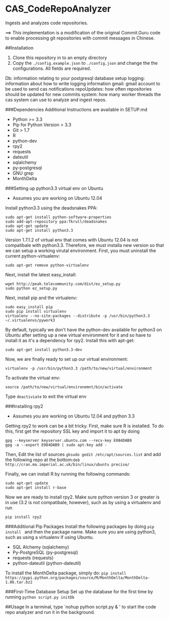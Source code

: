 CAS_CodeRepoAnalyzer
====================

Ingests and analyzes code repositories.

==> This implementation is a modification of the original Commit.Guru code to enable processing git repositories with commit messages in Chinese.

##Installation
1. Clone this repository in to an empty directory
2. Copy the `./config.example.json` to `./config.json` and change the
the configurations. All fields are required.

Db: information relating to your postgresql database setup
logging: information about how to write logging information
gmail: gmail account to be used to send cas notifications
repoUpdates: how often repositories should be updated for new commits
system: how many worker threads the cas system can use to analyze and ingest repos.

###Dependencies
Additional Instructions are available in SETUP.md
* Python  >= 3.3
* Pip for Python Version > 3.3
* Git > 1.7
* R
* python-dev
* rpy2
* requests
* dateutil
* sqlalchemy
* py-postgresql
* GNU grep
* MonthDelta

###Setting up python3.3 virtual env on Ubuntu
* Assumes you are working on Ubuntu 12.04

Install python3.3 using the deadsnakes PPA:

```
sudo apt-get install python-software-properties
sudo add-apt-repository ppa:fkrull/deadsnakes
sudo apt-get update
sudo apt-get install python3.3
```

Version 1.7.1.2 of virtual env that comes with Ubuntu 12.04 is not compatibale with python3.3.
Therefore, we must installa new version so that we can setup a working virutal environment. First,
you must uninstall the current python-virtualenv:

```
sudo apt-get remove python-virtualenv
```

Next, install the latest easy_install:

```
wget http://peak.telecommunity.com/dist/ez_setup.py
sudo python ez_setup.py
```

Next, install pip and the virtualenv:

```
sudo easy_install pip
sudo pip install virtualenv
virtualenv --no-site-packages --distribute -p /usr/bin/python3.3 ~/.virtualenvs/pywork3
```

By default, typically we don't have the python-dev available for python3 on Ubuntu after setting up a new
virtual environment for it and so have to install it as it's a dependency for rpy2. Install this with apt-get:

```
sudo apt-get install python3.3-dev
```

Now, we are finally ready to set up our virtual environment:

```
virtualenv -p /usr/bin/python3.3 /path/to/new/virtual/environment
```

To activate the virtual env:

```
source /path/to/new/virtual/environemnt/bin/activate
```

Type `deactiviate` to exit the virtual env

###Installing rpy2
* Assumes you are working on Ubuntu 12.04 and python 3.3

Getting rpy2 to work can be a bit tricky. First, make sure R is installed. To do this, first
get the repository SSL key and import it to apt by doing

  ```
  gpg --keyserver keyserver.ubuntu.com --recv-key E084DAB9
  gpg -a --export E084DAB9 | sudo apt-key add -
  ```

Then, Edit the list of sources `gksudo gedit /etc/apt/sources.list` and add the following repo at the bottom:`deb http://cran.ma.imperial.ac.uk/bin/linux/ubuntu precise/`

Finally, we can install R by running the following commands:

  ```
  sudo apt-get update
  sudo apt-get install r-base
  ```

Now we are ready to install rpy2. Make sure python version 3 or greater is in use (3.2 is not compatibale, however), such as by using a virtualenv and run

```
pip install rpy2
```

###Additional Pip Packages
Install the following packages by doing `pip install `  and then the package
name. Make sure you are using python3, such as using a virtualenv if using Ubuntu.

* SQL Alchemy (sqlalchemy)
* Py-PostgreSQL (py-postgresql)
* requests (requests)
* python-dateutil (python-dateutil)

To install the MonthDelta package, simply do: `pip install https://pypi.python.org/packages/source/M/MonthDelta/MonthDelta-1.0b.tar.bz2`

###First-Time Database Setup
Set up the database for the first time by running `python script.py initDb`

##Usage
In a terminal, type `nohup python script.py & ' to start the code repo analyzer and run it in the background.
